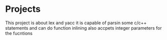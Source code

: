 # Projects
This project is about lex and yacc it is capable of parsin some c/c++ statements and can do function inlining also accpets integer parameters for the fucntions
